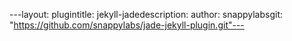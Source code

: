 ---layout: plugintitle: jekyll-jadedescription: author: snappylabsgit: "https://github.com/snappylabs/jade-jekyll-plugin.git"---